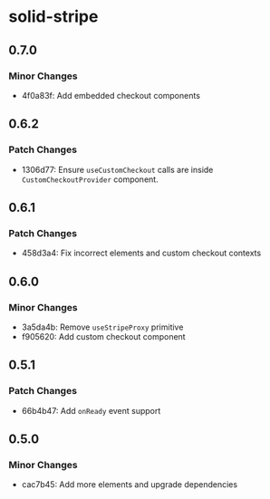 # solid-stripe

## 0.7.0

### Minor Changes

- 4f0a83f: Add embedded checkout components

## 0.6.2

### Patch Changes

- 1306d77: Ensure `useCustomCheckout` calls are inside `CustomCheckoutProvider` component.

## 0.6.1

### Patch Changes

- 458d3a4: Fix incorrect elements and custom checkout contexts

## 0.6.0

### Minor Changes

- 3a5da4b: Remove `useStripeProxy` primitive
- f905620: Add custom checkout component

## 0.5.1

### Patch Changes

- 66b4b47: Add `onReady` event support

## 0.5.0

### Minor Changes

- cac7b45: Add more elements and upgrade dependencies
